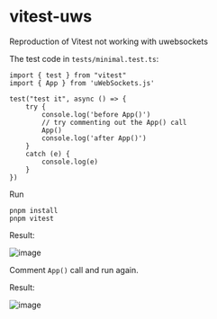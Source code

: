 # vitest-uws
Reproduction of Vitest not working with uwebsockets

The test code in `tests/minimal.test.ts`:
```
import { test } from "vitest"
import { App } from 'uWebSockets.js'

test("test it", async () => {
	try {
		console.log('before App()')
		// try commenting out the App() call
		App()
		console.log('after App()')
	}
	catch (e) {
		console.log(e)
	}
})
```

Run 
```
pnpm install
pnpm vitest
```

Result:

![image](https://github.com/chanon/vitest-uws/assets/357737/d31ac65f-367d-4059-93f6-eed65266dc9a)

Comment `App()` call and run again.

Result:

![image](https://github.com/chanon/vitest-uws/assets/357737/b4f83297-e2fd-40b6-976f-488544185cb9)

